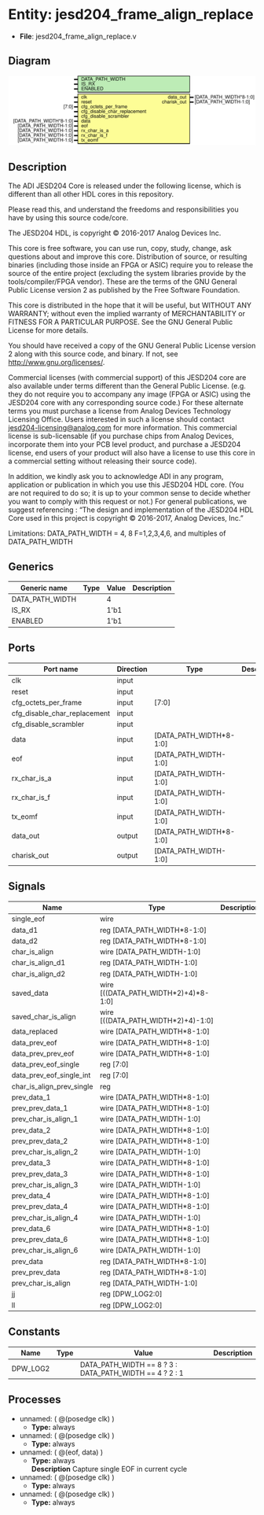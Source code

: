 # Entity: jesd204_frame_align_replace

- **File**: jesd204_frame_align_replace.v
## Diagram

![Diagram](jesd204_frame_align_replace.svg "Diagram")
## Description


 The ADI JESD204 Core is released under the following license, which is
 different than all other HDL cores in this repository.

 Please read this, and understand the freedoms and responsibilities you have
 by using this source code/core.

 The JESD204 HDL, is copyright © 2016-2017 Analog Devices Inc.

 This core is free software, you can use run, copy, study, change, ask
 questions about and improve this core. Distribution of source, or resulting
 binaries (including those inside an FPGA or ASIC) require you to release the
 source of the entire project (excluding the system libraries provide by the
 tools/compiler/FPGA vendor). These are the terms of the GNU General Public
 License version 2 as published by the Free Software Foundation.

 This core  is distributed in the hope that it will be useful, but WITHOUT ANY
 WARRANTY; without even the implied warranty of MERCHANTABILITY or FITNESS FOR
 A PARTICULAR PURPOSE. See the GNU General Public License for more details.

 You should have received a copy of the GNU General Public License version 2
 along with this source code, and binary.  If not, see
 <http://www.gnu.org/licenses/>.

 Commercial licenses (with commercial support) of this JESD204 core are also
 available under terms different than the General Public License. (e.g. they
 do not require you to accompany any image (FPGA or ASIC) using the JESD204
 core with any corresponding source code.) For these alternate terms you must
 purchase a license from Analog Devices Technology Licensing Office. Users
 interested in such a license should contact jesd204-licensing@analog.com for
 more information. This commercial license is sub-licensable (if you purchase
 chips from Analog Devices, incorporate them into your PCB level product, and
 purchase a JESD204 license, end users of your product will also have a
 license to use this core in a commercial setting without releasing their
 source code).

 In addition, we kindly ask you to acknowledge ADI in any program, application
 or publication in which you use this JESD204 HDL core. (You are not required
 to do so; it is up to your common sense to decide whether you want to comply
 with this request or not.) For general publications, we suggest referencing :
 “The design and implementation of the JESD204 HDL Core used in this project
 is copyright © 2016-2017, Analog Devices, Inc.”

 Limitations:
   DATA_PATH_WIDTH = 4, 8
   F=1,2,3,4,6, and multiples of DATA_PATH_WIDTH

## Generics

| Generic name    | Type | Value | Description |
| --------------- | ---- | ----- | ----------- |
| DATA_PATH_WIDTH |      | 4     |             |
| IS_RX           |      | 1'b1  |             |
| ENABLED         |      | 1'b1  |             |
## Ports

| Port name                    | Direction | Type                    | Description |
| ---------------------------- | --------- | ----------------------- | ----------- |
| clk                          | input     |                         |             |
| reset                        | input     |                         |             |
| cfg_octets_per_frame         | input     | [7:0]                   |             |
| cfg_disable_char_replacement | input     |                         |             |
| cfg_disable_scrambler        | input     |                         |             |
| data                         | input     | [DATA_PATH_WIDTH*8-1:0] |             |
| eof                          | input     | [DATA_PATH_WIDTH-1:0]   |             |
| rx_char_is_a                 | input     | [DATA_PATH_WIDTH-1:0]   |             |
| rx_char_is_f                 | input     | [DATA_PATH_WIDTH-1:0]   |             |
| tx_eomf                      | input     | [DATA_PATH_WIDTH-1:0]   |             |
| data_out                     | output    | [DATA_PATH_WIDTH*8-1:0] |             |
| charisk_out                  | output    | [DATA_PATH_WIDTH-1:0]   |             |
## Signals

| Name                      | Type                                 | Description |
| ------------------------- | ------------------------------------ | ----------- |
| single_eof                | wire                                 |             |
| data_d1                   | reg  [DATA_PATH_WIDTH*8-1:0]         |             |
| data_d2                   | reg  [DATA_PATH_WIDTH*8-1:0]         |             |
| char_is_align             | wire [DATA_PATH_WIDTH-1:0]           |             |
| char_is_align_d1          | reg  [DATA_PATH_WIDTH-1:0]           |             |
| char_is_align_d2          | reg  [DATA_PATH_WIDTH-1:0]           |             |
| saved_data                | wire [((DATA_PATH_WIDTH*2)+4)*8-1:0] |             |
| saved_char_is_align       | wire [((DATA_PATH_WIDTH*2)+4)-1:0]   |             |
| data_replaced             | wire [DATA_PATH_WIDTH*8-1:0]         |             |
| data_prev_eof             | wire [DATA_PATH_WIDTH*8-1:0]         |             |
| data_prev_prev_eof        | wire [DATA_PATH_WIDTH*8-1:0]         |             |
| data_prev_eof_single      | reg  [7:0]                           |             |
| data_prev_eof_single_int  | reg  [7:0]                           |             |
| char_is_align_prev_single | reg                                  |             |
| prev_data_1               | wire [DATA_PATH_WIDTH*8-1:0]         |             |
| prev_prev_data_1          | wire [DATA_PATH_WIDTH*8-1:0]         |             |
| prev_char_is_align_1      | wire [DATA_PATH_WIDTH-1:0]           |             |
| prev_data_2               | wire [DATA_PATH_WIDTH*8-1:0]         |             |
| prev_prev_data_2          | wire [DATA_PATH_WIDTH*8-1:0]         |             |
| prev_char_is_align_2      | wire [DATA_PATH_WIDTH-1:0]           |             |
| prev_data_3               | wire [DATA_PATH_WIDTH*8-1:0]         |             |
| prev_prev_data_3          | wire [DATA_PATH_WIDTH*8-1:0]         |             |
| prev_char_is_align_3      | wire [DATA_PATH_WIDTH-1:0]           |             |
| prev_data_4               | wire [DATA_PATH_WIDTH*8-1:0]         |             |
| prev_prev_data_4          | wire [DATA_PATH_WIDTH*8-1:0]         |             |
| prev_char_is_align_4      | wire [DATA_PATH_WIDTH-1:0]           |             |
| prev_data_6               | wire [DATA_PATH_WIDTH*8-1:0]         |             |
| prev_prev_data_6          | wire [DATA_PATH_WIDTH*8-1:0]         |             |
| prev_char_is_align_6      | wire [DATA_PATH_WIDTH-1:0]           |             |
| prev_data                 | reg  [DATA_PATH_WIDTH*8-1:0]         |             |
| prev_prev_data            | reg  [DATA_PATH_WIDTH*8-1:0]         |             |
| prev_char_is_align        | reg  [DATA_PATH_WIDTH-1:0]           |             |
| jj                        | reg  [DPW_LOG2:0]                    |             |
| ll                        | reg  [DPW_LOG2:0]                    |             |
## Constants

| Name     | Type | Value                                                   | Description |
| -------- | ---- | ------------------------------------------------------- | ----------- |
| DPW_LOG2 |      | DATA_PATH_WIDTH == 8 ? 3 : DATA_PATH_WIDTH == 4 ? 2 : 1 |             |
## Processes
- unnamed: ( @(posedge clk) )
  - **Type:** always
- unnamed: ( @(posedge clk) )
  - **Type:** always
- unnamed: ( @(eof, data) )
  - **Type:** always
</br>**Description**
 Capture single EOF in current cycle 
- unnamed: ( @(posedge clk) )
  - **Type:** always
- unnamed: ( @(posedge clk) )
  - **Type:** always
